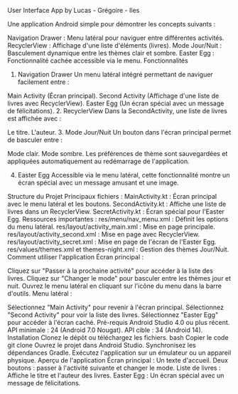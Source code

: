 User Interface App by Lucas - Grégoire - Iles

Une application Android simple pour démontrer les concepts suivants :

Navigation Drawer : Menu latéral pour naviguer entre différentes activités.
RecyclerView : Affichage d'une liste d'éléments (livres).
Mode Jour/Nuit : Basculement dynamique entre les thèmes clair et sombre.
Easter Egg : Fonctionnalité cachée accessible via le menu.
Fonctionnalités
1. Navigation Drawer
   Un menu latéral intégré permettant de naviguer facilement entre :

Main Activity (Écran principal).
Second Activity (Affichage d'une liste de livres avec RecyclerView).
Easter Egg (Un écran spécial avec un message de félicitations).
2. RecyclerView
   Dans la SecondActivity, une liste de livres est affichée avec :

Le titre.
L'auteur.
3. Mode Jour/Nuit
   Un bouton dans l'écran principal permet de basculer entre :

Mode clair.
Mode sombre.
Les préférences de thème sont sauvegardées et appliquées automatiquement au redémarrage de l'application.

4. Easter Egg
   Accessible via le menu latéral, cette fonctionnalité montre un écran spécial avec un message amusant et une image.

Structure du Projet
Principaux fichiers :
MainActivity.kt : Écran principal avec le menu latéral et les boutons.
SecondActivity.kt : Affiche une liste de livres dans un RecyclerView.
SecretActivity.kt : Écran spécial pour l'Easter Egg.
Ressources importantes :
res/menu/nav_menu.xml : Définit les options du menu latéral.
res/layout/activity_main.xml : Mise en page principale.
res/layout/activity_second.xml : Mise en page avec RecyclerView.
res/layout/activity_secret.xml : Mise en page de l'écran de l'Easter Egg.
res/values/themes.xml et themes-night.xml : Gestion des thèmes Jour/Nuit.
Comment utiliser l'application
Écran principal :

Cliquez sur "Passer à la prochaine activité" pour accéder à la liste des livres.
Cliquez sur "Changer le mode" pour basculer entre les thèmes jour et nuit.
Ouvrez le menu latéral en cliquant sur l'icône du menu dans la barre d'outils.
Menu latéral :

Sélectionnez "Main Activity" pour revenir à l'écran principal.
Sélectionnez "Second Activity" pour voir la liste des livres.
Sélectionnez "Easter Egg" pour accéder à l'écran caché.
Pré-requis
Android Studio 4.0 ou plus récent.
API minimale : 24 (Android 7.0 Nougat).
API cible : 34 (Android 14).
Installation
Clonez le dépôt ou téléchargez les fichiers.
bash
Copier le code
git clone <repository-url>
Ouvrez le projet dans Android Studio.
Synchronisez les dépendances Gradle.
Exécutez l'application sur un émulateur ou un appareil physique.
Aperçu de l'application
Écran principal :
Un texte d'accueil.
Deux boutons : passer à l'activité suivante et changer le mode.
Liste de livres :
Affiche le titre et l'auteur des livres.
Easter Egg :
Un écran spécial avec un message de félicitations.
